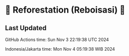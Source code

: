 
# 🌳 Reforestation (Reboisasi) 🌲

## Last Updated

GitHub Actions time: Sun Nov  3 22:19:38 UTC 2024

Indonesia/Jakarta time: Mon Nov  4 05:19:38 WIB 2024
